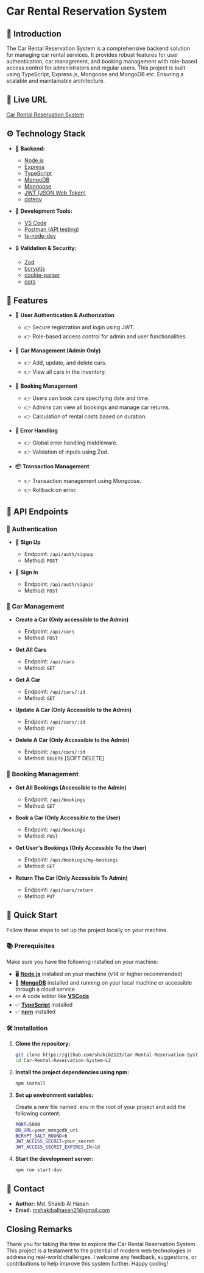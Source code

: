 # Car Rental Reservation System

## 🤖 Introduction

The Car Rental Reservation System is a comprehensive backend solution for
managing car rental services. It provides robust features for user
authentication, car management, and booking management with role-based access
control for administrators and regular users. This project is built using
TypeScript, Express.js, Mongoose and MongoDB etc. Ensuring a scalable and
maintainable architecture.

## 🔗 Live URL

[Car Rental Reservation System](https://car-rental-reservation-system.netlify.app/)

## ⚙️ Technology Stack

- 🔧 **Backend:**

  - [Node.js](https://nodejs.org/en/)
  - [Express](https://expressjs.com/)
  - [TypeScript](https://www.typescriptlang.org/)
  - [MongoDB](https://www.mongodb.com/)
  - [Mongoose](https://mongoosejs.com/)
  - [JWT (JSON Web Token)](https://www.npmjs.com/package/jsonwebtoken)
  - [dotenv](https://www.npmjs.com/package/dotenv)

- 🔨 **Development Tools:**

  - [VS Code](https://code.visualstudio.com/)
  - [Postman (API testing)](https://www.postman.com/)
  - [ts-node-dev](https://www.npmjs.com/package/ts-node-dev)

- 🔒 **Validation & Security:**

  - [Zod](https://zod.dev/)
  - [bcryptjs](https://www.npmjs.com/package/bcryptjs)
  - [cookie-parser](https://www.npmjs.com/package/cookie-parser)
  - [cors](https://www.npmjs.com/package/cors)

## 🔋 Features

- 🔐 **User Authentication & Authorization**

  - 👉 Secure registration and login using JWT.
  - 👉 Role-based access control for admin and user functionalities.

- 🚗 **Car Management (Admin Only)**

  - 👉 Add, update, and delete cars.
  - 👉 View all cars in the inventory.

- 📅 **Booking Management**
  - 👉 Users can book cars specifying date and time.
  - 👉 Admins can view all bookings and manage car returns.
  - 👉 Calculation of rental costs based on duration.

* **🔎 Error Handling**

  - 👉 Global error handling middleware.
  - 👉 Validation of inputs using Zod.

* **📦 Transaction Management**
  - 👉 Transaction management using Mongoose.
  - 👉 Rollback on error.

## 🚀 API Endpoints

### 🔐 Authentication

- 🔑 **Sign Up**

  - Endpoint: `/api/auth/signup`
  - Method: `POST`

- 🔑 **Sign In**

  - Endpoint: `/api/auth/signin`
  - Method: `POST`

### 🚗 Car Management

- **Create a Car (Only accessible to the Admin)**

  - Endpoint: `/api/cars`
  - Method: `POST`

- **Get All Cars**

  - Endpoint: `/api/cars`
  - Method: `GET`

- **Get A Car**

  - Endpoint: `/api/cars/:id`
  - Method: `GET`

- **Update A Car (Only Accessible to the Admin)**

  - Endpoint: `/api/cars/:id`
  - Method: `PUT`

- **Delete A Car (Only Accessible to the Admin)**
  - Endpoint: `/api/cars/:id`
  - Method: `DELETE` [SOFT DELETE]

### 📅 Booking Management

- **Get All Bookings (Accessible to the Admin)**

  - Endpoint: `/api/bookings`
  - Method: `GET`

- **Book a Car (Only Accessible to the User)**
  - Endpoint: `/api/bookings`
  - Method: `POST`
- **Get User's Bookings (Only Accessible To the User)**

  - Endpoint: `/api/bookings/my-bookings`
  - Method: `GET`

- **Return The Car (Only Accessible To Admin)**
  - Endpoint: `/api/cars/return`
  - Method: `PUT`

## 🤸 Quick Start

Follow these steps to set up the project locally on your machine.

### 📚 Prerequisites

Make sure you have the following installed on your machine:

- 🖥️ [**Node.js**](https://nodejs.org/en) installed on your machine (v14 or
  higher recommended)
- 🍃 [**MongoDB**](https://www.mongodb.com/) installed and running on your local
  machine or accessible through a cloud service
- ✏️ A code editor like [**VSCode**](https://code.visualstudio.com/)
- ✅ [**TypeScript**](https://www.typescriptlang.org/) installed
- ✅ [**npm**](https://www.npmjs.com/) installed

### 🛠️ Installation

1. **Clone the repository:**

   ```bash
   git clone https://github.com/shakib2123/Car-Rental-Reservation-System-L2
   cd Car-Rental-Reservation-System-L2
   ```

2. **Install the project dependencies using npm:**

   ```bash
   npm install
   ```

3. **Set up environment variables:**

   Create a new file named .env in the root of your project and add the
   following content:

   ```bash
   PORT=5000
   DB_URL=your_mongodb_uri
   BCRYPT_SALT_ROUND=6
   JWT_ACCESS_SECRET=your_secret
   JWT_ACCESS_SECRET_EXPIRES_IN=1d
   ```

4. **Start the development server:**

   ```bash
   npm run start:dev
   ```

## 📝 Contact

- **Author:** Md. Shakib Al Hasan
- **Email:** [mshakibalhasan21@gmail.com](mailto:mshakibalhasan21@gmail.com)

## Closing Remarks

Thank you for taking the time to explore the Car Rental Reservation System. This
project is a testament to the potential of modern web technologies in addressing
real-world challenges. I welcome any feedback, suggestions, or contributions to
help improve this system further. Happy coding!
